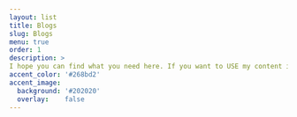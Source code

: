 ```yaml
---
layout: list
title: Blogs
slug: Blogs
menu: true
order: 1
description: >
I hope you can find what you need here. If you want to USE my content in other places. Please, show where it comes from.
accent_color: '#268bd2'
accent_image:
  background: '#202020'
  overlay:    false
---
```

